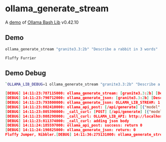 # ollama_generate_stream

A [demo](../README.md#demos) of [Ollama Bash Lib](https://github.com/attogram/ollama-bash-lib) v0.42.10

## Demo

```bash
ollama_generate_stream "granite3.3:2b" "Describe a rabbit in 3 words"
```
```
Fluffy Furrier
```

## Demo Debug

```bash
`OLLAMA_LIB_DEBUG=1 ollama_generate_stream "granite3.3:2b" "Describe a rabbit in 3 words"`
```
```json
[DEBUG] 14:11:23:787115000: ollama_generate_stream: [granite3.3:2b] [Describe a rabbit in 3 words]
[DEBUG] 14:11:23:790712000: ollama_generate_json: [granite3.3:2b] [Describe a rabbit in 3 words]
[DEBUG] 14:11:23:793800000: ollama_generate_json: OLLAMA_LIB_STREAM: 1
[DEBUG] 14:11:23:802410000: ollama_api_post: [/api/generate] [{"model":"granite3.3:2b","prompt":"Describe a rabbit in 3 words","stream":true}]
[DEBUG] 14:11:23:805390000: _call_curl: [POST] [/api/generate] [{"model":"granite3.3:2b","prompt":"Describe a rabbit in 3 words","stream":true}]
[DEBUG] 14:11:23:808298000: _call_curl: OLLAMA_LIB_API: http://localhost:11434
[DEBUG] 14:11:23:811374000: _call_curl: adding json body
[DEBUG] 14:11:24:185597000: ollama_api_post: success: return 0
[DEBUG] 14:11:24:190825000: ollama_generate_json: return: 0
Fluffy Jumper, Nibbler.[DEBUG] 14:11:36:275131000: ollama_generate_stream: return: 0

```
